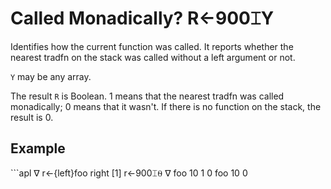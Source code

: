 
<!-- Hidden search keywords -->
<div style="display: none;">
  900⌶
</div>






<h1 class="heading"><span class="name">Called Monadically?</span> <span class="command">R←900⌶Y</span></h1>



Identifies how the current function was called. It reports whether the nearest tradfn on the stack was called without a left argument or not.


`Y` may be any array.


The result `R` is Boolean. 1 means that the nearest tradfn was called monadically; 0 means that it wasn't. If there is no function on the stack, the result is 0.

<h2 class="example">Example</h2>
```apl
     ∇ r←{left}foo right
[1]    r←900⌶⍬
     ∇
      foo 10
1
      0 foo 10
0

```



